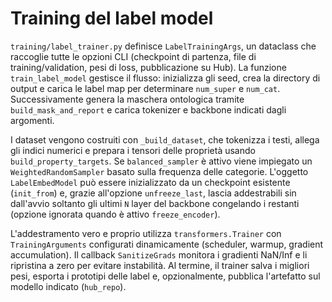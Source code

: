 # Training del label model

`training/label_trainer.py` definisce `LabelTrainingArgs`, un dataclass che raccoglie tutte le opzioni CLI (checkpoint di partenza, file di training/validation, pesi di loss, pubblicazione su Hub). La funzione `train_label_model` gestisce il flusso: inizializza gli seed, crea la directory di output e carica le label map per determinare `num_super` e `num_cat`. Successivamente genera la maschera ontologica tramite `build_mask_and_report` e carica tokenizer e backbone indicati dagli argomenti.

I dataset vengono costruiti con `_build_dataset`, che tokenizza i testi, allega gli indici numerici e prepara i tensori delle proprietà usando `build_property_targets`. Se `balanced_sampler` è attivo viene impiegato un `WeightedRandomSampler` basato sulla frequenza delle categorie. L'oggetto `LabelEmbedModel` può essere inizializzato da un checkpoint esistente (`init_from`) e, grazie all'opzione `unfreeze_last`, lascia addestrabili sin dall'avvio soltanto gli ultimi `N` layer del backbone congelando i restanti (opzione ignorata quando è attivo `freeze_encoder`).

L'addestramento vero e proprio utilizza `transformers.Trainer` con `TrainingArguments` configurati dinamicamente (scheduler, warmup, gradient accumulation). Il callback `SanitizeGrads` monitora i gradienti NaN/Inf e li ripristina a zero per evitare instabilità. Al termine, il trainer salva i migliori pesi, esporta i prototipi delle label e, opzionalmente, pubblica l'artefatto sul modello indicato (`hub_repo`).
